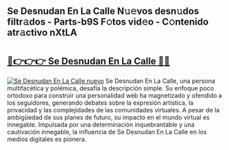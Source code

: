 ## Se Desnudan En La Calle N𝚞𝚎vos desn𝚞dos filtr𝚊dos - Parts-b9S F𝚘tos vid𝚎o - C𝚘ntenido atr𝚊ctivo nXtLA

# <h2><a href="http://mb9y8p.tromn.icu/?c=Se+Desnudan+En+La+Calle">🔗👉👉👉 Se Desnudan En La Calle 🔗🔗</a></h2>

[![Se Desnudan En La Calle nuevo](https://i.imgur.com/pEAQMta.gif)](http://mb9y8p.tromn.icu/?c=Se+Desnudan+En+La+Calle)
Se Desnudan En La Calle, una persona multifacética y polémica, desafía la descripción simple. Su enfoque poco ortodoxo para construir una personalidad web ha magnetizado y ofendido a los seguidores, generando debates sobre la expresión artística, la privacidad y las complejidades de las comunidades virtuales. A pesar de la ambigüedad de sus planes de futuro, su impacto en el mundo virtual es innegable. Impulsada por una determinación inquebrantable y una cautivación innegable, la influencia de Se Desnudan En La Calle en los medios digitales es pionera.
